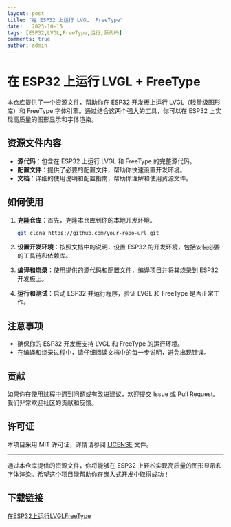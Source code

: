 ```yaml
---
layout: post
title: "在 ESP32 上运行 LVGL  FreeType"
date:   2023-10-15
tags: [ESP32,LVGL,FreeType,运行,源代码]
comments: true
author: admin
---
```

# 在 ESP32 上运行 LVGL + FreeType

本仓库提供了一个资源文件，帮助你在 ESP32 开发板上运行 LVGL（轻量级图形库）和 FreeType 字体引擎。通过结合这两个强大的工具，你可以在 ESP32 上实现高质量的图形显示和字体渲染。

## 资源文件内容

- **源代码**：包含在 ESP32 上运行 LVGL 和 FreeType 的完整源代码。
- **配置文件**：提供了必要的配置文件，帮助你快速设置开发环境。
- **文档**：详细的使用说明和配置指南，帮助你理解和使用资源文件。

## 如何使用

1. **克隆仓库**：首先，克隆本仓库到你的本地开发环境。
   ```bash
   git clone https://github.com/your-repo-url.git
   ```

2. **设置开发环境**：按照文档中的说明，设置 ESP32 的开发环境，包括安装必要的工具链和依赖库。

3. **编译和烧录**：使用提供的源代码和配置文件，编译项目并将其烧录到 ESP32 开发板上。

4. **运行和测试**：启动 ESP32 并运行程序，验证 LVGL 和 FreeType 是否正常工作。

## 注意事项

- 确保你的 ESP32 开发板支持 LVGL 和 FreeType 的运行环境。
- 在编译和烧录过程中，请仔细阅读文档中的每一步说明，避免出现错误。

## 贡献

如果你在使用过程中遇到问题或有改进建议，欢迎提交 Issue 或 Pull Request。我们非常欢迎社区的贡献和反馈。

## 许可证

本项目采用 MIT 许可证，详情请参阅 [LICENSE](LICENSE) 文件。

---

通过本仓库提供的资源文件，你将能够在 ESP32 上轻松实现高质量的图形显示和字体渲染。希望这个项目能帮助你在嵌入式开发中取得成功！

## 下载链接

[在ESP32上运行LVGLFreeType](https://pan.quark.cn/s/c88cee288657)
